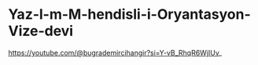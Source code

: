 # Yaz-l-m-M-hendisli-i-Oryantasyon-Vize-devi
https://youtube.com/@bugrademircihangir?si=Y-vB_RhqR6WjIUv_
